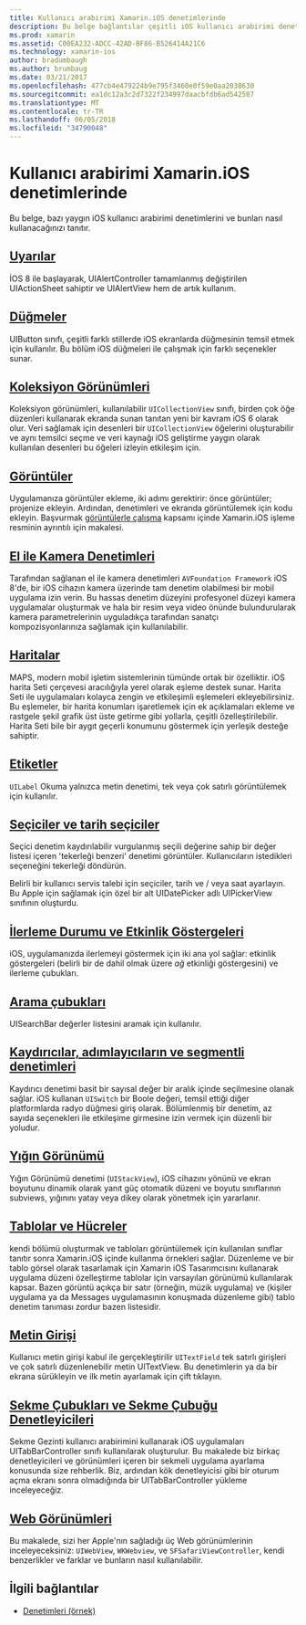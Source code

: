 ```yaml
---
title: Kullanıcı arabirimi Xamarin.iOS denetimlerinde
description: Bu belge bağlantılar çeşitli iOS kullanıcı arabirimi denetimlerini Xamarin.iOS geliştiricilerinin kullanabileceği açıklamak kılavuzlara. Uyarılar, düğmeleri, koleksiyon görünümlerini, görüntüler, el ile kamera denetimleri, haritalar, etiketleri, seçiciler, tarih seçiciler ve daha fazla bağlantılı içeriği açıklanır.
ms.prod: xamarin
ms.assetid: C00EA232-ADCC-42AD-BF86-B526414A21C6
ms.technology: xamarin-ios
author: bradumbaugh
ms.author: brumbaug
ms.date: 03/21/2017
ms.openlocfilehash: 477cb4e479224b9e795f3460e0f59e0aa2038630
ms.sourcegitcommit: ea1dc12a3c2d7322f234997daacbfdb6ad542507
ms.translationtype: MT
ms.contentlocale: tr-TR
ms.lasthandoff: 06/05/2018
ms.locfileid: "34790048"
---
```

# <a name="user-interface-controls-in-xamarinios"></a>Kullanıcı arabirimi Xamarin.iOS denetimlerinde

Bu belge, bazı yaygın iOS kullanıcı arabirimi denetimlerini ve bunları nasıl kullanacağınızı tanıtır.

## <a name="alertsalertsmd"></a>[Uyarılar](alerts.md)

İOS 8 ile başlayarak, UIAlertController tamamlanmış değiştirilen UIActionSheet sahiptir ve UIAlertView hem de artık kullanım.

## <a name="buttonsbuttonsmd"></a>[Düğmeler](buttons.md)

UIButton sınıfı, çeşitli farklı stillerde iOS ekranlarda düğmesinin temsil etmek için kullanılır. Bu bölüm iOS düğmeleri ile çalışmak için farklı seçenekler sunar.

## <a name="collection-viewsuicollectionviewmd"></a>[Koleksiyon Görünümleri](uicollectionview.md)

Koleksiyon görünümleri, kullanılabilir `UICollectionView` sınıfı, birden çok öğe düzenleri kullanarak ekranda sunan tanıtan yeni bir kavram iOS 6 olarak olur. Veri sağlamak için desenleri bir `UICollectionView` öğelerini oluşturabilir ve aynı temsilci seçme ve veri kaynağı iOS geliştirme yaygın olarak kullanılan desenleri bu öğeleri izleyin etkileşim için.

## <a name="imagesimagemd"></a>[Görüntüler](image.md)

Uygulamanıza görüntüler ekleme, iki adımı gerektirir: önce görüntüler; projenize ekleyin. Ardından, denetimleri ve ekranda görüntülemek için kodu ekleyin. Başvurmak [görüntülerle çalışma](~/ios/app-fundamentals/images-icons/index.md) kapsamı içinde Xamarin.iOS işleme resminin ayrıntılı için makalesi.

## <a name="manual-camera-controlsintro-to-manual-camera-controlsmd"></a>[El ile Kamera Denetimleri](intro-to-manual-camera-controls.md)

Tarafından sağlanan el ile kamera denetimleri `AVFoundation Framework` iOS 8'de, bir iOS cihazın kamera üzerinde tam denetim olabilmesi bir mobil uygulama izin verin. Bu hassas denetim düzeyini profesyonel düzeyi kamera uygulamalar oluşturmak ve hala bir resim veya video önünde bulundurularak kamera parametrelerinin uyguladıkça tarafından sanatçı kompozisyonlarınıza sağlamak için kullanılabilir.

## <a name="mapsios-mapsindexmd"></a>[Haritalar](ios-maps/index.md)

MAPS, modern mobil işletim sistemlerinin tümünde ortak bir özelliktir. iOS harita Seti çerçevesi aracılığıyla yerel olarak eşleme destek sunar. Harita Seti ile uygulamaları kolayca zengin ve etkileşimli eşlemeleri ekleyebilirsiniz. Bu eşlemeler, bir harita konumları işaretlemek için ek açıklamaları ekleme ve rastgele şekil grafik üst üste getirme gibi yollarla, çeşitli özelleştirilebilir. Harita Seti bile bir aygıt geçerli konumunu göstermek için yerleşik desteğe sahiptir.

## <a name="labelslabelsmd"></a>[Etiketler](labels.md)

`UILabel` Okuma yalnızca metin denetimi, tek veya çok satırlı görüntülemek için kullanılır.

## <a name="pickers-and-date-pickerspickermd"></a>[Seçiciler ve tarih seçiciler](picker.md)

Seçici denetim kaydırılabilir vurgulanmış seçili değerine sahip bir değer listesi içeren 'tekerleği benzeri' denetimi görüntüler. Kullanıcıların istedikleri seçeneğini tekerleği döndürün.

Belirli bir kullanıcı servis talebi için seçiciler, tarih ve / veya saat ayarlayın. Bu Apple için sağlamak için özel bir alt UIDatePicker adlı UIPickerView sınıfının oluşturdu.

## <a name="progress-and-activity-indicatorsprogress-activity-indicatormd"></a>[İlerleme Durumu ve Etkinlik Göstergeleri](progress-activity-indicator.md)

iOS, uygulamanızda ilerlemeyi göstermek için iki ana yol sağlar: etkinlik göstergeleri (belirli bir de dahil olmak üzere _ağ_ etkinliği göstergesini) ve ilerleme çubukları.

## <a name="search-barssearchbarmd"></a>[Arama çubukları](searchbar.md)

UISearchBar değerler listesini aramak için kullanılır. 

## <a name="sliders-steppers-and-segmented-controlsslider-switch-segmented-controlsmd"></a>[Kaydırıcılar, adımlayıcıların ve segmentli denetimleri](slider-switch-segmented-controls.md)

Kaydırıcı denetimi basit bir sayısal değer bir aralık içinde seçilmesine olanak sağlar. iOS kullanan `UISwitch` bir Boole değeri, temsil ettiği diğer platformlarda radyo düğmesi giriş olarak. Bölümlenmiş bir denetim, az sayıda seçenekleri ile etkileşime girmesine izin vermek için düzenli bir yoludur.

## <a name="stack-viewuistackviewmd"></a>[Yığın Görünümü](uistackview.md)

Yığın Görünümü denetimi (`UIStackView`), iOS cihazını yönünü ve ekran boyutunu dinamik olarak yanıt güç otomatik düzeni ve boyutu sınıflarının subviews, yığınını yatay veya dikey olarak yönetmek için yararlanır.

## <a name="tables-and-cellstablesindexmd"></a>[Tablolar ve Hücreler](tables/index.md)

kendi bölümü oluşturmak ve tabloları görüntülemek için kullanılan sınıflar tanıtır sonra Xamarin.iOS içinde kullanma örnekleri sağlar. Düzenleme ve bir tablo görsel olarak tasarlamak için Xamarin iOS Tasarımcısını kullanarak uygulama düzeni özelleştirme tablolar için varsayılan görünümü kullanılarak kapsar. Bazen görüntü açıkça bir satır (örneğin, müzik uygulama) ve (kişiler uygulama ya da Messages uygulamasının konuşmada düzenleme gibi) tablo denetim tanıması zordur bazen listesidir.

## <a name="text-inputtext-inputmd"></a>[Metin Girişi](text-input.md)

Kullanıcı metin girişi kabul ile gerçekleştirilir `UITextField` tek satırlı girişleri ve çok satırlı düzenlenebilir metin UITextView. Bu denetimlerin ya da bir ekrana sürükleyin ve ilk metin ayarlamak için çift tıklayın.

## <a name="tab-bars-and-tab-bar-controllerscreating-tabbed-applicationsmd"></a>[Sekme Çubukları ve Sekme Çubuğu Denetleyicileri](creating-tabbed-applications.md)

Sekme Gezinti kullanıcı arabirimini kullanarak iOS uygulamaları UITabBarController sınıfı kullanılarak oluşturulur. Bu makalede biz birkaç denetleyicileri ve görünümleri içeren bir sekmeli uygulama ayarlama konusunda size rehberlik. Biz, ardından kök denetleyicisi gibi bir oturum açma ekranı sonra olmadığında bir UITabBarController yükleme inceleyeceğiz.

## <a name="web-viewsuiwebviewmd"></a>[Web Görünümleri](uiwebview.md)

Bu makalede, sizi her Apple'nın sağladığı üç Web görünümlerinin inceleyeceksiniz: `UIWebView`, `WKWebview`, ve `SFSafariViewController`, kendi benzerlikler ve farklar ve bunların nasıl kullanılabilir.

## <a name="related-links"></a>İlgili bağlantılar

- [Denetimleri (örnek)](https://developer.xamarin.com/samples/Controls/)
